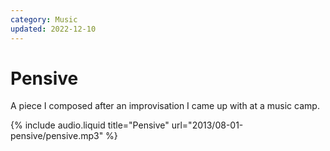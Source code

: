```yaml
---
category: Music
updated: 2022-12-10
---
```


# Pensive

A piece I composed after an improvisation I came up with at a music camp.

{% include audio.liquid title="Pensive" url="2013/08-01-pensive/pensive.mp3" %}